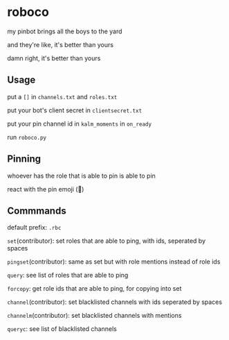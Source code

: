 # roboco

my pinbot brings all the boys to the yard

and they're like, it's better than yours

damn right, it's better than yours

## Usage

put a `[]` in `channels.txt` and `roles.txt`

put your bot's client secret in `clientsecret.txt`

put your pin channel id in `kalm_moments` in `on_ready`

run `roboco.py`

## Pinning

whoever has the role that is able to pin is able to pin

react with the pin emoji (📌)

## Commmands

default prefix: `.rbc`

`set`(contributor): set roles that are able to ping, with ids, seperated by spaces

`pingset`(contributor): same as set but with role mentions instead of role ids

`query`: see list of roles that are able to ping

`forcopy`: get role ids that are able to ping, for copying into set

`channel`(contributor): set blacklisted channels with ids seperated by spaces

`channelm`(contributor): set blacklisted channels with mentions

`queryc`: see list of blacklisted channels

